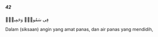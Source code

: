##### 42

<span class="ayah">فِى سَمُومٍۢ وَحَمِيمٍۢ</span>

<span class="ayah_translation">Dalam (siksaan) angin yang amat panas, dan air panas yang mendidih,</span>

